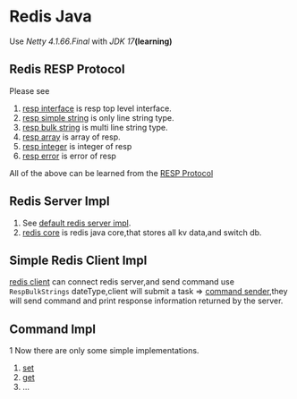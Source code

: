 # Redis Java

Use _Netty 4.1.66.Final_ with _JDK 17_**(learning)**

## Redis RESP Protocol

Please see

1. [resp interface](/src/main/java/like/redis/protocal/Resp.java) is resp top level interface.
2. [resp simple string](/src/main/java/like/redis/protocal/RespSimpleStrings.java) is only line string type.
3. [resp bulk string](/src/main/java/like/redis/protocal/RespBulkStrings.java) is multi line string type.
4. [resp array](/src/main/java/like/redis/protocal/RespArrays.java) is array of resp.
5. [resp integer](/src/main/java/like/redis/protocal/RespIntegers.java) is integer of resp
6. [resp error](/src/main/java/like/redis/protocal/RespErrors.java) is error of resp

All of the above can be learned from the [RESP Protocol](https://redis.io/topics/protocol)

## Redis Server Impl

1. See [default redis server impl](/src/main/java/like/redis/LikeRedisServer.java).
2. [redis core](/src/main/java/like/redis/server/RedisCoreImpl.java) is redis java core,that stores all kv data,and
   switch db.

## Simple Redis Client Impl

[redis client](/src/main/java/like/redis/RedisClient.java) can connect redis server,and send command
use `RespBulkStrings` dateType,client will submit a task
=> [command sender](/src/main/java/like/redis/client/CommandSender.java),they will send command and print response
information returned by the server.

## Command Impl

1 Now there are only some simple implementations.

1. [set](/src/main/java/like/redis/command/impl/string/Set.java)
2. [get](/src/main/java/like/redis/command/impl/string/Set.java)
3. ...
